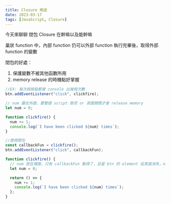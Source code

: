 ```yaml
---
title: Closure 用途
date: 2023-03-17
tags: [JavaScript, Closure]
---
```


今天來聊聊 閉包 Closure 在幹嘛以及能幹嘛

巢狀 function 中，內部 function 仍可以外部 function 執行完畢後，取得外部 function 的變數

閉包的好處：

1. 保護變數不被其他函數所用
2. memory release 的時機點好掌握

```javascript
//EX: 每次按按鈕都會 console 出被按次數
btn.addEventListener("click", clickfire);

// num 露在外面，要整個 script 跑完 or 頁面關閉才會 release memory
let num = 0;

function clickfire() {
  num += 1;
  console.log(`I have been clicked ${num} times`);
}
```

```javascript
//使用閉包
const callbackFun = clickfire();
btn.addEventListener("click", callbackFun);

function clickfire() {
  // num 放在裡面，只有 callbackFun 動得了，且當 btn 的 element 從頁面消失，num 就會被 release
  let num = 0;

  return () => {
    num += 1;
    console.log(`I have been clicked ${num} times`);
  };
}
```
